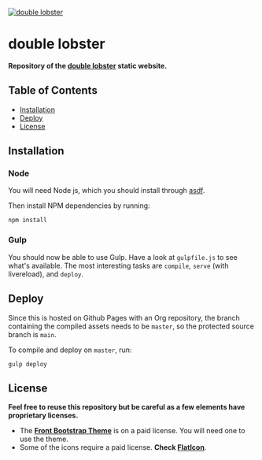 <a href="https://doublelobster.com"><img src="https://avatars1.githubusercontent.com/u/76939828?v=3&s=100" title="doublelobster" alt="double lobster"></a>

# double lobster

**Repository of the [double lobster](https://doublelobster.com) static website.**

## Table of Contents

- [Installation](#installation)
- [Deploy](#deploy)
- [License](#license)

## Installation

### Node

You will need Node js, which you should install through [asdf](https://github.com/asdf-vm).

Then install NPM dependencies by running:
```shell
npm install
```

### Gulp

You should now be able to use Gulp. Have a look at `gulpfile.js` to see what's available. The most interesting tasks are `compile`, `serve` (with livereload), and `deploy`.

## Deploy

Since this is hosted on Github Pages with an Org repository, the branch containing the compiled assets needs to be `master`, so the protected source branch is `main`.

To compile and deploy on `master`, run:
```
gulp deploy
```

## License

**Feel free to reuse this repository but be careful as a few elements have proprietary licenses.**

- The **[Front Bootstrap Theme](https://themes.getbootstrap.com/product/front-multipurpose-responsive-template/)** is on a paid license. You will need one to use the theme.
- Some of the icons require a paid license. **Check [FlatIcon](https://www.flaticon.com/)**.
